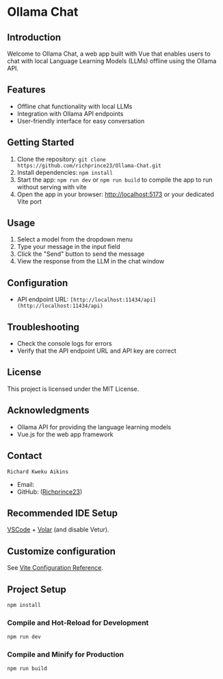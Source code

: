 # Ollama Chat

## Introduction
Welcome to Ollama Chat, a web app built with Vue that enables users to chat with local Language Learning Models (LLMs) offline using the Ollama API.

## Features
- Offline chat functionality with local LLMs
- Integration with Ollama API endpoints
- User-friendly interface for easy conversation

## Getting Started
1. Clone the repository: `git clone https://github.com/richprince23/Ollama-Chat.git`
2. Install dependencies: `npm install`
3. Start the app: `npm run dev` or `npm run build` to compile the app to run without serving with vite
4. Open the app in your browser: [http://localhost:5173](http://localhost:5173) or your dedicated Vite port

## Usage
1. Select a model from the dropdown menu
2. Type your message in the input field
3. Click the "Send" button to send the message
4. View the response from the LLM in the chat window

## Configuration
- API endpoint URL: `[http://localhost:11434/api](http://localhost:11434/api)`


## Troubleshooting
- Check the console logs for errors
- Verify that the API endpoint URL and API key are correct

## License
This project is licensed under the MIT License.

## Acknowledgments
- Ollama API for providing the language learning models
- Vue.js for the web app framework

## Contact
    Richard Kweku Aikins
- Email: 
- GitHub: ([Richprince23](https://github.com/richprince23))


## Recommended IDE Setup

[VSCode](https://code.visualstudio.com/) + [Volar](https://marketplace.visualstudio.com/items?itemName=Vue.volar) (and disable Vetur).

## Customize configuration

See [Vite Configuration Reference](https://vitejs.dev/config/).

## Project Setup

```sh
npm install
```

### Compile and Hot-Reload for Development

```sh
npm run dev
```

### Compile and Minify for Production

```sh
npm run build
```
